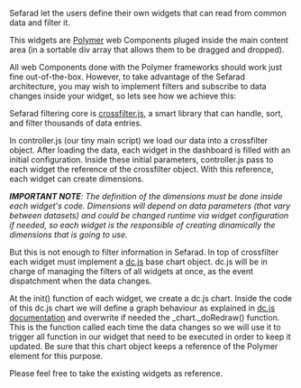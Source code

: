 Sefarad let the users define their own widgets that can read from common data and filter it.

This widgets are [Polymer](https://www.polymer-project.org/0.5/) web Components pluged inside the main content area (in a sortable div array that allows them to be dragged and dropped).

All web Components done with the Polymer frameworks should work just fine out-of-the-box. However, to take advantage of the Sefarad architecture, you may wish to implement filters and subscribe to data changes inside your widget, so lets see how we achieve this:

Sefarad filtering core is [crossfilter.js](https://github.com/square/crossfilter), a smart library that can handle, sort, and filter thousands of data entries.

In controller.js (our tiny main script) we load our data into a crossfilter object.
After loading the data, each widget in the dashboard is filled with an initial configuration.
Inside these initial parameters, controller.js pass to each widget the reference of the crossfilter object.
With this reference, each widget can create dimensions.

_**IMPORTANT NOTE**: The definition of the dimensions must be done inside each widget's code. Dimensions will depend on data parameters (that vary between datasets) and could be changed runtime via widget configuration if needed, so each widget is the responsible of creating dinamically the dimensions that is going to use._

But this is not enough to filter information in Sefarad. In top of crossfilter each widget must implement a [dc.js](http://dc-js.github.io/dc.js/) base chart object. dc.js will be in charge of managing the filters of all widgets at once, as the event dispatchment when the data changes.

At the init() function of each widget, we create a dc.js chart. Inside the code of this dc.js chart we will define a graph behaviour as explained in [dc.js documentation](https://github.com/dc-js/dc.js/blob/master/web/docs/api-1.6.0.md) and overwrite if needed the _chart._doRedraw() function.
This is the function called each time the data changes so we will use it to trigger all function in our widget that need to be executed in order to keep it updated.
Be sure that this chart object keeps a reference of the Polymer element for this purpose.

Please feel free to take the existing widgets as reference.